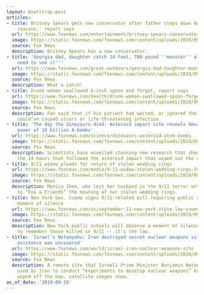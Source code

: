 ```yaml
---
layout: bootstrap-post
articles:
- title: Britney Spears gets new conservator after father steps down due to 'health
    reasons,' report says
  url: https://www.foxnews.com/entertainment/britney-spears-conservator-jamie-spears
  image: https://static.foxnews.com/foxnews.com/content/uploads/2019/09/britney-spears-upset.jpg
  source: Fox News
  description: Britney Spears has a new conservator.
- title: 'Georgia dad, daughter catch 14-foot, 700-pound ''monster'' alligator: ''You
    need to see it'''
  url: https://www.foxnews.com/great-outdoors/georgia-dad-daughter-monster-alligator
  image: https://static.foxnews.com/foxnews.com/content/uploads/2019/09/Derrick-Snelson-gator-1-Lethal-Guide-Service.jpg
  source: Fox News
  description: What a catch!
- title: Drunk woman swallowed 6-inch spoon and forgot, report says
  url: https://www.foxnews.com/health/drunk-woman-swallowed-spoon-forgot-report
  image: https://static.foxnews.com/foxnews.com/content/uploads/2019/09/AsiaWire-DrunkSpoon-01.jpg
  source: Fox News
  description: Fan said that if his patient had waited, or ignored the pain, the spoon
    could’ve caused ulcers or life-threatening infection.
- title: 'The day the dinosaurs died: Asteroid impact site reveals devastation from
    power of 10 billion A-bombs'
  url: https://www.foxnews.com/science/dinosaurs-asteroid-atom-bombs
  image: https://static.foxnews.com/foxnews.com/content/uploads/2019/09/NASAAsteroidImpact.jpg
  source: Fox News
  description: Scientists have unveiled stunning new research that sheds light on
    the 24 hours that followed the asteroid impact that wiped out the dinosaurs.
- title: 9/11 widow pleads for return of stolen wedding rings
  url: https://www.foxnews.com/media/9-11-widow-stolen-wedding-rings-fox-friends
  image: https://static.foxnews.com/foxnews.com/content/uploads/2019/09/Screen-Shot-2019-09-10-at-8.39.29-AM.png
  source: Fox News
  description: Monica Iken, who lost her husband in the 9/11 terror attacks, explained
    to “Fox & Friends” the meaning of her stolen wedding rings.
- title: New York Gov. Cuomo signs 9/11-related bill requiring public schools to hold
    moment of silence
  url: https://www.foxnews.com/us/september-11-new-york-state-law-cuomo
  image: https://static.foxnews.com/foxnews.com/content/uploads/2019/09/AP19252749333774.jpg
  source: Fox News
  description: New York public schools will observe a moment of silence Wednesday
    to remember those killed on 9/11 -- it's the law.
- title: 'Israel’s Netanyahu: Iran destroyed secret nuclear weapons site after its
    existence was uncovered'
  url: https://www.foxnews.com/world/israel-iran-nuclear-weapons-site
  image: https://static.foxnews.com/foxnews.com/content/uploads/2019/09/iran-site-1.jpg
  source: Fox News
  description: A remote site that Israeli Prime Minister Benjamin Netanyahu says was
    used by Iran to conduct “experiments to develop nuclear weapons” has now been
    wiped off the map, satellite images show.
as_of_date: '2019-09-10'
---
```


